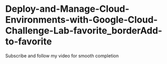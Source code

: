 # Deploy-and-Manage-Cloud-Environments-with-Google-Cloud-Challenge-Lab-favorite_borderAdd-to-favorite

Subscribe and follow my video for smooth completion
